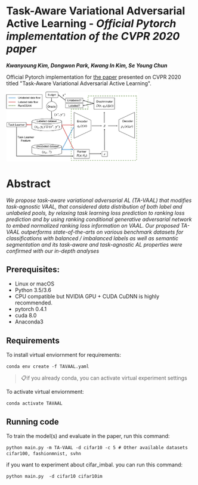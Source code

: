 # __Task-Aware Variational Adversarial Active Learning__ - _Official Pytorch implementation of the CVPR 2020 paper_

__*Kwanyoung Kim, Dongwon Park, Kwang In Kim, Se Young Chun*__

Official Pytorch implementation for [the paper](https://arxiv.org/pdf/2002.04709.pdf) presented on CVPR 2020 titled "Task-Aware Variational Adversarial Active Learning".


<img src="./Network.png" width="70%" height="70%" alt="Network"></img>

# Abstract
_We propose task-aware variational adversarial AL (TA-VAAL) that modifies task-agnostic VAAL, that considered data distribution of both label and
unlabeled pools, by relaxing task learning loss prediction to ranking loss prediction and by using ranking conditional
generative adversarial network to embed normalized ranking loss information on VAAL. Our proposed TA-VAAL outperforms state-of-the-arts on various benchmark datasets for
classifications with balanced / imbalanced labels as well as semantic segmentation and its task-aware and task-agnostic AL properties were confirmed with our in-depth analyses_
## Prerequisites:   
- Linux or macOS
- Python 3.5/3.6
- CPU compatible but NVIDIA GPU + CUDA CuDNN is highly recommended.
- pytorch 0.4.1
- cuda 8.0
- Anaconda3

## Requirements

To install virtual enviornment for requirements:

```setup
conda env create -f TAVAAL.yaml
```

> 📋if you already conda, you can activate virtual experiment settings

To activate virtual enviornment:

```activate
conda activate TAVAAL
```

## Running code

To train the model(s) and evaluate in the paper, run this command:

```train
python main.py -m TA-VAAL -d cifar10 -c 5 # Other available datasets cifar100, fashionmnist, svhn
```

if you want to experiment about cifar_imbal. you can run this command:

```
python main.py  -d cifar10 cifar10im
```
